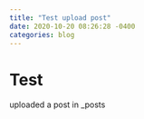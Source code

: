 ```yaml
---
title: "Test upload post"
date: 2020-10-20 08:26:28 -0400
categories: blog
---
```


# Test

uploaded a post in _posts

